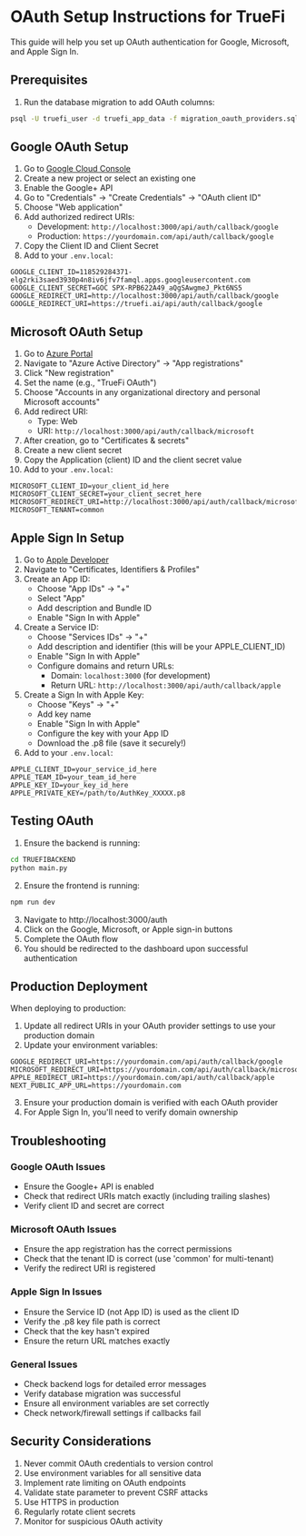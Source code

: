 # OAuth Setup Instructions for TrueFi

This guide will help you set up OAuth authentication for Google, Microsoft, and Apple Sign In.

## Prerequisites

1. Run the database migration to add OAuth columns:
```bash
psql -U truefi_user -d truefi_app_data -f migration_oauth_providers.sql
```

## Google OAuth Setup

1. Go to [Google Cloud Console](https://console.cloud.google.com/)
2. Create a new project or select an existing one
3. Enable the Google+ API
4. Go to "Credentials" → "Create Credentials" → "OAuth client ID"
5. Choose "Web application"
6. Add authorized redirect URIs:
   - Development: `http://localhost:3000/api/auth/callback/google`
   - Production: `https://yourdomain.com/api/auth/callback/google`
7. Copy the Client ID and Client Secret
8. Add to your `.env.local`:
```env
GOOGLE_CLIENT_ID=118529284371-elg2rki3saed3930p4n8iv6jfv7famql.apps.googleusercontent.com
GOOGLE_CLIENT_SECRET=GOC SPX-RPB622A49_aQgSAwgmeJ_Pkt6NS5
GOOGLE_REDIRECT_URI=http://localhost:3000/api/auth/callback/google
GOOGLE_REDIRECT_URI=https://truefi.ai/api/auth/callback/google
```

## Microsoft OAuth Setup

1. Go to [Azure Portal](https://portal.azure.com/)
2. Navigate to "Azure Active Directory" → "App registrations"
3. Click "New registration"
4. Set the name (e.g., "TrueFi OAuth")
5. Choose "Accounts in any organizational directory and personal Microsoft accounts"
6. Add redirect URI:
   - Type: Web
   - URI: `http://localhost:3000/api/auth/callback/microsoft`
7. After creation, go to "Certificates & secrets"
8. Create a new client secret
9. Copy the Application (client) ID and the client secret value
10. Add to your `.env.local`:
```env
MICROSOFT_CLIENT_ID=your_client_id_here
MICROSOFT_CLIENT_SECRET=your_client_secret_here
MICROSOFT_REDIRECT_URI=http://localhost:3000/api/auth/callback/microsoft
MICROSOFT_TENANT=common
```

## Apple Sign In Setup

1. Go to [Apple Developer](https://developer.apple.com/)
2. Navigate to "Certificates, Identifiers & Profiles"
3. Create an App ID:
   - Choose "App IDs" → "+"
   - Select "App"
   - Add description and Bundle ID
   - Enable "Sign In with Apple"
4. Create a Service ID:
   - Choose "Services IDs" → "+"
   - Add description and identifier (this will be your APPLE_CLIENT_ID)
   - Enable "Sign In with Apple"
   - Configure domains and return URLs:
     - Domain: `localhost:3000` (for development)
     - Return URL: `http://localhost:3000/api/auth/callback/apple`
5. Create a Sign In with Apple Key:
   - Choose "Keys" → "+"
   - Add key name
   - Enable "Sign In with Apple"
   - Configure the key with your App ID
   - Download the .p8 file (save it securely!)
6. Add to your `.env.local`:
```env
APPLE_CLIENT_ID=your_service_id_here
APPLE_TEAM_ID=your_team_id_here
APPLE_KEY_ID=your_key_id_here
APPLE_PRIVATE_KEY=/path/to/AuthKey_XXXXX.p8
```

## Testing OAuth

1. Ensure the backend is running:
```bash
cd TRUEFIBACKEND
python main.py
```

2. Ensure the frontend is running:
```bash
npm run dev
```

3. Navigate to http://localhost:3000/auth
4. Click on the Google, Microsoft, or Apple sign-in buttons
5. Complete the OAuth flow
6. You should be redirected to the dashboard upon successful authentication

## Production Deployment

When deploying to production:

1. Update all redirect URIs in your OAuth provider settings to use your production domain
2. Update your environment variables:
```env
GOOGLE_REDIRECT_URI=https://yourdomain.com/api/auth/callback/google
MICROSOFT_REDIRECT_URI=https://yourdomain.com/api/auth/callback/microsoft
APPLE_REDIRECT_URI=https://yourdomain.com/api/auth/callback/apple
NEXT_PUBLIC_APP_URL=https://yourdomain.com
```

3. Ensure your production domain is verified with each OAuth provider
4. For Apple Sign In, you'll need to verify domain ownership

## Troubleshooting

### Google OAuth Issues
- Ensure the Google+ API is enabled
- Check that redirect URIs match exactly (including trailing slashes)
- Verify client ID and secret are correct

### Microsoft OAuth Issues
- Ensure the app registration has the correct permissions
- Check that the tenant ID is correct (use 'common' for multi-tenant)
- Verify the redirect URI is registered

### Apple Sign In Issues
- Ensure the Service ID (not App ID) is used as the client ID
- Verify the .p8 key file path is correct
- Check that the key hasn't expired
- Ensure the return URL matches exactly

### General Issues
- Check backend logs for detailed error messages
- Verify database migration was successful
- Ensure all environment variables are set correctly
- Check network/firewall settings if callbacks fail

## Security Considerations

1. Never commit OAuth credentials to version control
2. Use environment variables for all sensitive data
3. Implement rate limiting on OAuth endpoints
4. Validate state parameter to prevent CSRF attacks
5. Use HTTPS in production
6. Regularly rotate client secrets
7. Monitor for suspicious OAuth activity
